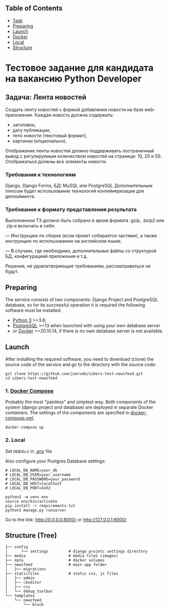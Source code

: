 ## Table of Contents
- [Task](#задача-лента-новостей)
- [Preparing](#preparing)
- [Launch](#launch)
- [Docker](#1-docker-compose)
- [Local](#2-local)
- [Structure](#structure-tree)


# Тестовое задание для кандидата на вакансию Python Developer

## Задача: Лента новостей

Cоздать ленту новостей с формой добавления новости на базе web-приложения.
Каждая новость должна содержать:

* заголовок,
* дату публикации,
* тело новости (текстовый формат),
* картинки (опционально).

Отображение ленты новостей должно поддерживать постраничный вывод с регулируемым
количеством новостей на странице: 10, 20 и 50.
Отображаться должны все элементы новости. 

### Требования к технологиям
Django, Django Forms, БД: MySQL или PostgreSQL
Дополнительным плюсом будет использование технологий контейнеризации для деплоймента.

### Требования к формату представления результата
Выполненное ТЗ должно быть собрано в архив формата .gzip, .bzip2 или .zip и включать в себя:

— Инструкцию по сборке (если проект собирается частями), а также инструкцию по использованию
на английском языке.

— В случаях, где необходимо, дополнительные файлы со структурой БД, конфигурацией приложения
и т.д.

Решения, не удовлетворяющие требованиям, рассматриваться не будут.


## Preparing

The service consists of two components: Django Project and PostgreSQL database, so for its successful operation it is required
the following software must be installed:

- [Python 3](https://www.python.org/downloads/) >=3.6;
- [PostgreSQL](https://www.postgresql.org/docs/current/tutorial-start.html) >=13 when launched with using your own database server 
- or [Docker](https://www.docker.com/get-started) >=20.10.14, if there is no own database server is not available.


## Launch

After installing the required software, you need to download (clone) the source code of
the service and go to the directory with the source code:

```shell
git clone https://github.com/joerude/sibers-test-newsfeed.git
cd sibers-test-newsfeed
```


### 1. [Docker Compose](https://docs.docker.com/compose/gettingstarted/)

Probably the most "painless" and simplest way. Both components of the system (django project and database) 
are deployed in separate Docker containers. The settings of the components are specified in
[docker-compose.yml](https://github.com/joerude/sibers-test-newsfeed/blob/master/docker-compose.yml).

```shell
docker-compose up
```

### 2. Local
Set `DEBUG=1` in [.env](https://github.com/joerude/sibers-test-newsfeed/blob/master/.env) file

Also configure your Postgres Database settings:
```shell
# LOCAL_DB_NAME=your_db
# LOCAL_DB_USER=your_username
# LOCAL_DB_PASSWORD=your_password
# LOCAL_DB_HOST=localhost
# LOCAL_DB_PORT=5432
```

```shell
python3 -m venv env
source env/bin/activate
pip install -r requirements.txt
python3 manage.py runserver
```

Go to the link: http://0.0.0.0:8000/ or http://127.0.0.1:8000/


## Structure (Tree)

```
├── config                 
│      └── settings         # django projetc settings directory  
├── media                   # media files (images)
├── data                    # docker volumes
├── newsfeed                # main app folder
│   ├── migrations
├── staticfiles             # static css, js files 
│   ├── admin
│   ├── ckeditor
│   ├── css
│   └── debug_toolbar 
└── templates
    └── newsfeed
        └── block
```
